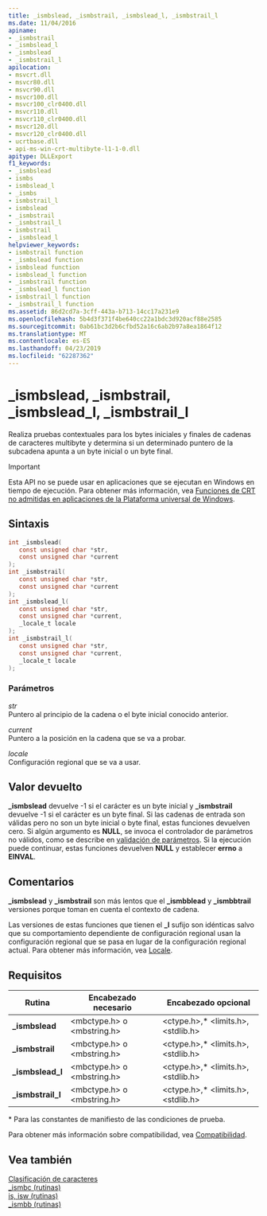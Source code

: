 ```yaml
---
title: _ismbslead, _ismbstrail, _ismbslead_l, _ismbstrail_l
ms.date: 11/04/2016
apiname:
- _ismbstrail
- _ismbslead_l
- _ismbslead
- _ismbstrail_l
apilocation:
- msvcrt.dll
- msvcr80.dll
- msvcr90.dll
- msvcr100.dll
- msvcr100_clr0400.dll
- msvcr110.dll
- msvcr110_clr0400.dll
- msvcr120.dll
- msvcr120_clr0400.dll
- ucrtbase.dll
- api-ms-win-crt-multibyte-l1-1-0.dll
apitype: DLLExport
f1_keywords:
- _ismbslead
- ismbs
- ismbslead_l
- _ismbs
- ismbstrail_l
- ismbslead
- _ismbstrail
- _ismbstrail_l
- ismbstrail
- _ismbslead_l
helpviewer_keywords:
- ismbstrail function
- _ismbslead function
- ismbslead function
- ismbslead_l function
- _ismbstrail function
- _ismbslead_l function
- ismbstrail_l function
- _ismbstrail_l function
ms.assetid: 86d2cd7a-3cff-443a-b713-14cc17a231e9
ms.openlocfilehash: 5b4d3f371f4be640cc22a1bdc3d920acf88e2585
ms.sourcegitcommit: 0ab61bc3d2b6cfbd52a16c6ab2b97a8ea1864f12
ms.translationtype: MT
ms.contentlocale: es-ES
ms.lasthandoff: 04/23/2019
ms.locfileid: "62287362"
---
```

# <a name="ismbslead-ismbstrail-ismbsleadl-ismbstraill"></a>_ismbslead, _ismbstrail, _ismbslead_l, _ismbstrail_l

Realiza pruebas contextuales para los bytes iniciales y finales de cadenas de caracteres multibyte y determina si un determinado puntero de la subcadena apunta a un byte inicial o un byte final.

> [!IMPORTANT]
> Esta API no se puede usar en aplicaciones que se ejecutan en Windows en tiempo de ejecución. Para obtener más información, vea [Funciones de CRT no admitidas en aplicaciones de la Plataforma universal de Windows](../../cppcx/crt-functions-not-supported-in-universal-windows-platform-apps.md).

## <a name="syntax"></a>Sintaxis

```C
int _ismbslead(
   const unsigned char *str,
   const unsigned char *current
);
int _ismbstrail(
   const unsigned char *str,
   const unsigned char *current
);
int _ismbslead_l(
   const unsigned char *str,
   const unsigned char *current,
   _locale_t locale
);
int _ismbstrail_l(
   const unsigned char *str,
   const unsigned char *current,
   _locale_t locale
);
```

### <a name="parameters"></a>Parámetros

*str*<br/>
Puntero al principio de la cadena o el byte inicial conocido anterior.

*current*<br/>
Puntero a la posición en la cadena que se va a probar.

*locale*<br/>
Configuración regional que se va a usar.

## <a name="return-value"></a>Valor devuelto

**_ismbslead** devuelve -1 si el carácter es un byte inicial y **_ismbstrail** devuelve -1 si el carácter es un byte final. Si las cadenas de entrada son válidas pero no son un byte inicial o byte final, estas funciones devuelven cero. Si algún argumento es **NULL**, se invoca el controlador de parámetros no válidos, como se describe en [validación de parámetros](../../c-runtime-library/parameter-validation.md). Si la ejecución puede continuar, estas funciones devuelven **NULL** y establecer **errno** a **EINVAL**.

## <a name="remarks"></a>Comentarios

**_ismbslead** y **_ismbstrail** son más lentos que el **_ismbblead** y **_ismbbtrail** versiones porque toman en cuenta el contexto de cadena.

Las versiones de estas funciones que tienen el **_l** sufijo son idénticas salvo que su comportamiento dependiente de configuración regional usan la configuración regional que se pasa en lugar de la configuración regional actual. Para obtener más información, vea [Locale](../../c-runtime-library/locale.md).

## <a name="requirements"></a>Requisitos

|Rutina|Encabezado necesario|Encabezado opcional|
|-------------|---------------------|---------------------|
|**_ismbslead**|\<mbctype.h> o \<mbstring.h>|\<ctype.h>,* \<limits.h>, \<stdlib.h>|
|**_ismbstrail**|\<mbctype.h> o \<mbstring.h>|\<ctype.h>,* \<limits.h>, \<stdlib.h>|
|**_ismbslead_l**|\<mbctype.h> o \<mbstring.h>|\<ctype.h>,* \<limits.h>, \<stdlib.h>|
|**_ismbstrail_l**|\<mbctype.h> o \<mbstring.h>|\<ctype.h>,* \<limits.h>, \<stdlib.h>|

\* Para las constantes de manifiesto de las condiciones de prueba.

Para obtener más información sobre compatibilidad, vea [Compatibilidad](../../c-runtime-library/compatibility.md).

## <a name="see-also"></a>Vea también

[Clasificación de caracteres](../../c-runtime-library/character-classification.md)<br/>
[_ismbc (rutinas)](../../c-runtime-library/ismbc-routines.md)<br/>
[is, isw (rutinas)](../../c-runtime-library/is-isw-routines.md)<br/>
[_ismbb (rutinas)](../../c-runtime-library/ismbb-routines.md)<br/>
